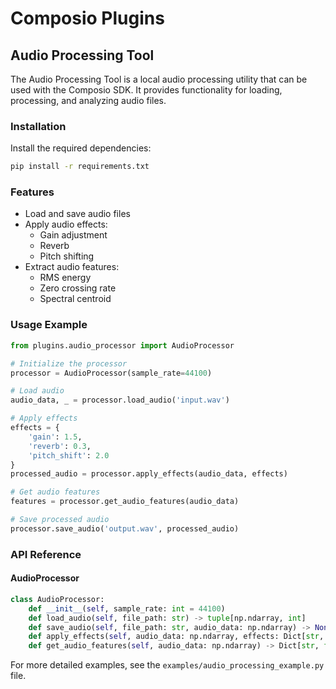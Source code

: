 # Composio Plugins

## Audio Processing Tool

The Audio Processing Tool is a local audio processing utility that can be used with the Composio SDK. It provides functionality for loading, processing, and analyzing audio files.

### Installation

Install the required dependencies:

```bash
pip install -r requirements.txt
```

### Features

- Load and save audio files
- Apply audio effects:
  - Gain adjustment
  - Reverb
  - Pitch shifting
- Extract audio features:
  - RMS energy
  - Zero crossing rate
  - Spectral centroid

### Usage Example

```python
from plugins.audio_processor import AudioProcessor

# Initialize the processor
processor = AudioProcessor(sample_rate=44100)

# Load audio
audio_data, _ = processor.load_audio('input.wav')

# Apply effects
effects = {
    'gain': 1.5,
    'reverb': 0.3,
    'pitch_shift': 2.0
}
processed_audio = processor.apply_effects(audio_data, effects)

# Get audio features
features = processor.get_audio_features(audio_data)

# Save processed audio
processor.save_audio('output.wav', processed_audio)
```

### API Reference

#### AudioProcessor

```python
class AudioProcessor:
    def __init__(self, sample_rate: int = 44100)
    def load_audio(self, file_path: str) -> tuple[np.ndarray, int]
    def save_audio(self, file_path: str, audio_data: np.ndarray) -> None
    def apply_effects(self, audio_data: np.ndarray, effects: Dict[str, Any]) -> np.ndarray
    def get_audio_features(self, audio_data: np.ndarray) -> Dict[str, float]
```

For more detailed examples, see the `examples/audio_processing_example.py` file. 